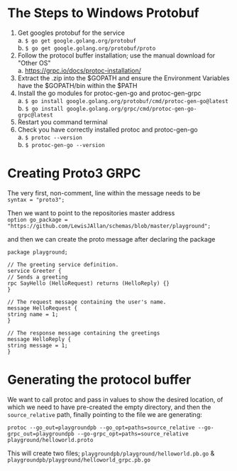 # The Steps to Windows Protobuf

1. Get googles protobuf for the service  
   a. `$ go get google.golang.org/protobuf`  
   b. `$ go get google.golang.org/protobuf/proto`
2. Follow the protocol buffer installation; use the manual download for "Other OS"  
   a. https://grpc.io/docs/protoc-installation/
3. Extract the .zip into the $GOPATH and ensure the Environment Variables have the $GOPATH/bin within the $PATH
4. Install the go modules for protoc-gen-go and protoc-gen-grpc  
   a. `$ go install google.golang.org/protobuf/cmd/protoc-gen-go@latest`                                                                        
   b. `$ go install google.golang.org/grpc/cmd/protoc-gen-go-grpc@latest`
5. Restart you command terminal
6. Check you have correctly installed protoc and protoc-gen-go  
   a. `$ protoc --version`  
   b. `$ protoc-gen-go --version`  

# Creating Proto3 GRPC

The very first, non-comment, line within the message needs to be  
`syntax = "proto3";`  
  
Then we want to point to the repositories master address  
`option go_package = "https://github.com/LewisJAllan/schemas/blob/master/playground";`

and then we can create the proto message after declaring the package  
```
package playground;

// The greeting service definition.
service Greeter {
// Sends a greeting
rpc SayHello (HelloRequest) returns (HelloReply) {}
}

// The request message containing the user's name.
message HelloRequest {
string name = 1;
}

// The response message containing the greetings
message HelloReply {
string message = 1;
}
```

# Generating the protocol buffer
We want to call protoc and pass in values to show the desired location, of which we need to have pre-created the empty directory, and then the `source_relative` path, finally pointing to the file we are generating:
```
protoc --go_out=playgroundpb --go_opt=paths=source_relative --go-grpc_out=playgroundpb --go-grpc_opt=paths=source_relative playground/helloworld.proto
```
This will create two files; `playgroundpb/playground/helloworld.pb.go` & `playgroundpb/playground/helloworld_grpc.pb.go`